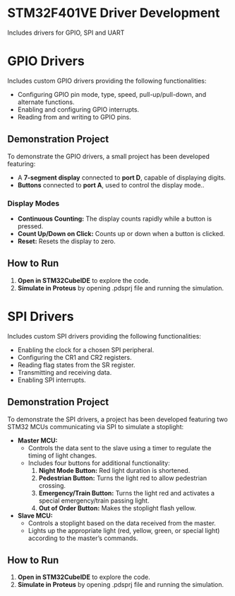 # STM32F401VE Driver Development
Includes drivers for GPIO, SPI and UART

# GPIO Drivers  

Includes custom GPIO drivers providing the following functionalities:
- Configuring GPIO pin mode, type, speed, pull-up/pull-down, and alternate functions.
- Enabling and configuring GPIO interrupts.
- Reading from and writing to GPIO pins.

## Demonstration Project  
To demonstrate the GPIO drivers, a small project has been developed featuring:  
- A **7-segment display** connected to **port D**, capable of displaying digits.  
- **Buttons** connected to **port A**, used to control the display mode..

### Display Modes  
- **Continuous Counting:** The display counts rapidly while a button is pressed.
- **Count Up/Down on Click:** Counts up or down when a button is clicked.
- **Reset:** Resets the display to zero.

## How to Run  
1. **Open in STM32CubeIDE** to explore the code.
2. **Simulate in Proteus** by opening .pdsprj file and running the simulation.

# SPI Drivers  

Includes custom SPI drivers providing the following functionalities:  
- Enabling the clock for a chosen SPI peripheral.  
- Configuring the CR1 and CR2 registers.  
- Reading flag states from the SR register.  
- Transmitting and receiving data.  
- Enabling SPI interrupts.  

## Demonstration Project
To demonstrate the SPI drivers, a project has been developed featuring two STM32 MCUs communicating via SPI to simulate a stoplight:
- **Master MCU:**
  - Controls the data sent to the slave using a timer to regulate the timing of light changes.
  - Includes four buttons for additional functionality:
    1. **Night Mode Button:** Red light duration is shortened.
    2. **Pedestrian Button:** Turns the light red to allow pedestrian crossing.
    3. **Emergency/Train Button:** Turns the light red and activates a special emergency/train passing light.
    4. **Out of Order Button:** Makes the stoplight flash yellow.
- **Slave MCU:**
  - Controls a stoplight based on the data received from the master.
  - Lights up the appropriate light (red, yellow, green, or special light) according to the master’s commands.

## How to Run  
1. **Open in STM32CubeIDE** to explore the code.
2. **Simulate in Proteus** by opening .pdsprj file and running the simulation.
